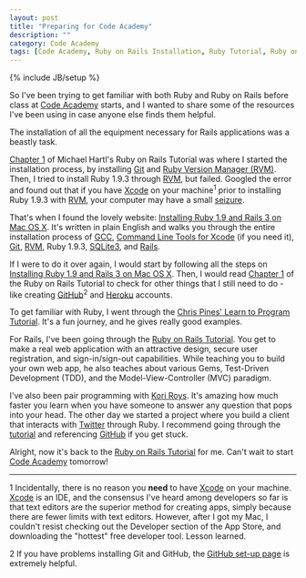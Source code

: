 ```yaml
---
layout: post
title: "Preparing for Code Academy"
description: ""
category: Code Academy
tags: [Code Academy, Ruby on Rails Installation, Ruby Tutorial, Ruby on Rails Tutorial]
---
```

{% include JB/setup %}


So I've been trying to get familiar with both Ruby and Ruby on Rails before class at [Code Academy](http://codeacademy.org/) starts, and I wanted to share some of the resources I've been using in case anyone else finds them helpful.

The installation of all the equipment necessary for Rails applications was a beastly task.

[Chapter 1](http://ruby.railstutorial.org/ruby-on-rails-tutorial-book?version=3.2#top) of Michael Hartl's Ruby on Rails Tutorial was where I started the installation process, by installing [Git](http://git-scm.com/) and [Ruby Version Manager (RVM)](http://beginrescueend.com/).  Then, I tried to install Ruby 1.9.3 through [RVM](http://beginrescueend.com/), but failed.  Googled the error and found out that if you have [Xcode](https://developer.apple.com/xcode/) on your machine<sup>1</sup> prior to installing Ruby 1.9.3 with [RVM](http://beginrescueend.com/), your computer may have a small [seizure](http://gifsoup.com/view/176062/computer-explodes-o.gif).  

That's when I found the lovely website: [Installing Ruby 1.9 and Rails 3 on Mac OS X](http://pragmaticstudio.com/blog/2010/9/23/install-rails-ruby-mac).  It's written in plain English and walks you through the entire installation process of [GCC](https://github.com/kennethreitz/osx-gcc-installer/downloads), [Command Line Tools for Xcode](https://developer.apple.com/downloads/) (if you need it), [Git](http://git-scm.com/), [RVM](http://beginrescueend.com/), Ruby 1.9.3, [SQLite3](http://www.sqlite.org/), and [Rails](http://rubyonrails.org/).  

If I were to do it over again, I would start by following all the steps on [Installing Ruby 1.9 and Rails 3 on Mac OS X](http://pragmaticstudio.com/blog/2010/9/23/install-rails-ruby-mac).  Then, I would read [Chapter 1](http://ruby.railstutorial.org/ruby-on-rails-tutorial-book?version=3.2#top) of the Ruby on Rails Tutorial to check for other things that I still need to do - like creating [GitHub](http://github.com)<sup>2</sup> and [Heroku](http://www.heroku.com/) accounts.  

To get familiar with Ruby, I went through the [Chris Pines' Learn to Program Tutorial](http://pine.fm/LearnToProgram/).  It's a fun journey, and he gives really good examples.

For Rails, I've been going through the [Ruby on Rails Tutorial](http://ruby.railstutorial.org/).  You get to make a real web application with an attractive design, secure user registration, and sign-in/sign-out capabilities.  While teaching you to build your own web app, he also teaches about various Gems, Test-Driven Development (TDD), and the Model-View-Controller (MVC) paradigm.

I've also been pair programming with [Kori Roys](http://koriroys.com).  It's amazing how much faster you learn when you have someone to answer any question that pops into your head.  The other day we started a project where you build a client that interacts with [Twitter](http://twitter.com/) through Ruby.  I recommend going through the [tutorial](http://tutorials.jumpstartlab.com/projects/jstwitter.html) and referencing [GitHub](https://github.com/AaronVasquez/JSTwitter) if you get stuck. 

Alright, now it's back to the [Ruby on Rails Tutorial](http://ruby.railstutorial.org/) for me.  Can't wait to start [Code Academy](http://codeacademy.org/) tomorrow!

---

1 Incidentally, there is no reason you <b>need</b> to have [Xcode](https://developer.apple.com/xcode/) on your machine.  [Xcode](https://developer.apple.com/xcode/) is an IDE, and the consensus I've heard among developers so far is that text editors are the superior method for creating apps, simply because there are fewer limits with text editors.  However, after I got my Mac, I couldn't resist checking out the Developer section of the App Store, and downloading the "hottest" free developer tool.  Lesson learned.

2 If you have problems installing Git and GitHub, the [GitHub set-up page](http://help.github.com/mac-set-up-git/) is extremely helpful.